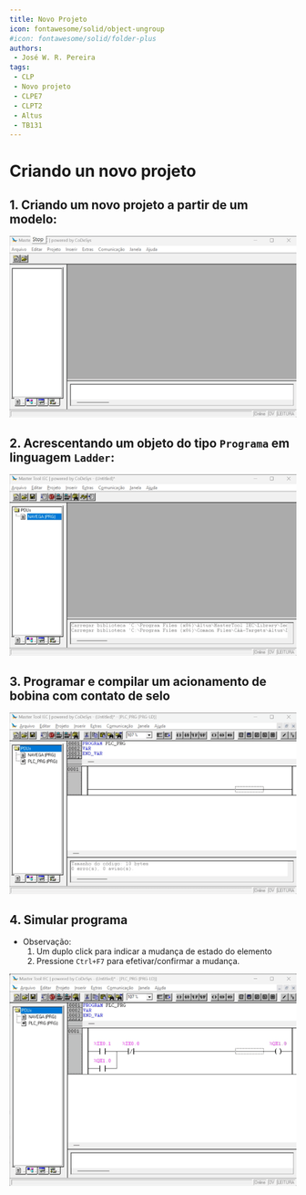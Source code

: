 ```yaml
---
title: Novo Projeto
icon: fontawesome/solid/object-ungroup
#icon: fontawesome/solid/folder-plus
authors:
 - José W. R. Pereira
tags:
 - CLP
 - Novo projeto
 - CLPE7
 - CLPT2
 - Altus
 - TB131
---
```


# Criando un novo projeto

## 1. Criando um novo projeto a partir de um modelo: 

![Novo Projeto](./gif/tb131_novo.gif)


## 2. Acrescentando um objeto do tipo `Programa` em linguagem `Ladder`: 

![Acrescentar Objeto - Diagrama Ladder](./gif/tb131_plc_prog_LD.gif)


## 3. Programar e compilar um acionamento de bobina com contato de selo

![Prog e compile](gif/tb131_prog_selo_compila.gif)


## 4. Simular programa

* Observação:
    1. Um duplo click para indicar a mudança de estado do elemento
    2. Pressione `Ctrl+F7` para efetivar/confirmar a mudança.

![Simular programa](gif/tb131_simulacao.gif)

